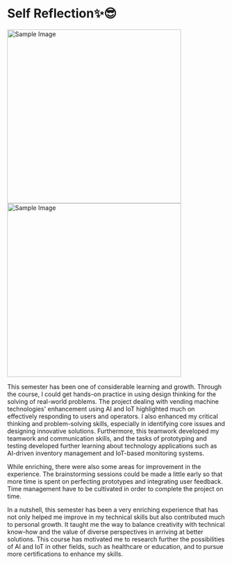 # Self Reflection✨😎
<img src="https://github.com/user-attachments/assets/269c19f9-a839-4efc-abfa-e606a0011d14" alt="Sample Image" width="400" height="400">
<img src="https://github.com/user-attachments/assets/c905bf86-4b65-4f6e-a9b4-106f49a832b0" alt="Sample Image" width="400" height="400">

This semester has been one of considerable learning and growth. Through the course, I could get hands-on practice in using design thinking for the solving of real-world problems. The project dealing with vending machine technologies' enhancement using AI and IoT highlighted much on effectively responding to users and operators. I also enhanced my critical thinking and problem-solving skills, especially in identifying core issues and designing innovative solutions. Furthermore, this teamwork developed my teamwork and communication skills, and the tasks of prototyping and testing developed further learning about technology applications such as AI-driven inventory management and IoT-based monitoring systems.

While enriching, there were also some areas for improvement in the experience. The brainstorming sessions could be made a little early so that more time is spent on perfecting prototypes and integrating user feedback. Time management have to be cultivated in order to complete the project on time.

In a nutshell, this semester has been a very enriching experience that has not only helped me improve in my technical skills but also contributed much to personal growth. It taught me the way to balance creativity with technical know-how and the value of diverse perspectives in arriving at better solutions. This course has motivated me to research further the possibilities of AI and IoT in other fields, such as healthcare or education, and to pursue more certifications to enhance my skills.
